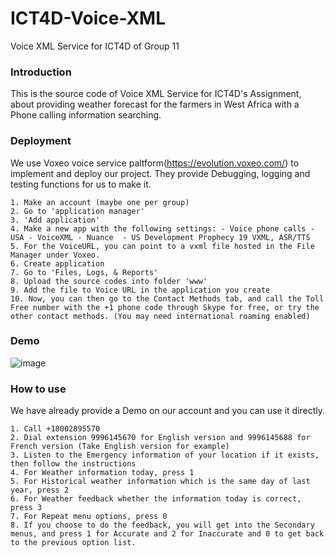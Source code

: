 # ICT4D-Voice-XML
Voice XML Service for ICT4D of Group 11

### Introduction
This is the source code of Voice XML Service for ICT4D's Assignment, about providing weather forecast for the farmers in West Africa with a Phone calling information searching.

### Deployment
We use Voxeo voice service paltform(https://evolution.voxeo.com/) to implement and deploy our project. They provide Debugging, logging and testing functions for us to make it.
```
1. Make an account (maybe one per group)
2. Go to 'application manager'
3. 'Add application'
4. Make a new app with the following settings: - Voice phone calls - USA - VoiceXML - Nuance  - US Development Prophecy 19 VXML, ASR/TTS
5. For the VoiceURL, you can point to a vxml file hosted in the File Manager under Voxeo. 
6. Create application
7. Go to 'Files, Logs, & Reports'
8. Upload the source codes into folder 'www'
9. Add the file to Voice URL in the application you create
10. Now, you can then go to the Contact Methods tab, and call the Toll Free number with the +1 phone code through Skype for free, or try the other contact methods. (You may need international roaming enabled)
```
   
### Demo
![image](https://github.com/Looong01/ICT4D-Voice-XML/assets/69568351/4ea6c6c1-6870-48b3-88bb-8ff4c300a0bb)

### How to use
We have already provide a Demo on our account and you can use it directly.
```
1. Call +18002895570
2. Dial extension 9996145670 for English version and 9996145688 for French version (Take English version for example)
3. Listen to the Emergency information of your location if it exists, then follow the instructions
4. For Weather information today, press 1
5. For Historical weather information which is the same day of last year, press 2
6. For Weather feedback whether the information today is correct, press 3
7. For Repeat menu options, press 0
8. If you choose to do the feedback, you will get into the Secondary menus, and press 1 for Accurate and 2 for Inaccurate and 0 to get back to the previous option list.
```
